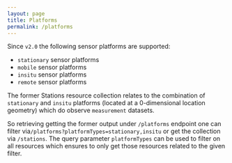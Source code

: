 ```yaml
---
layout: page
title: Platforms
permalink: /platforms
---
```


Since `v2.0` the following sensor platforms are supported:

* `stationary` sensor platforms
* `mobile` sensor platforms
* `insitu` sensor platforms
* `remote` sensor platforms

The former Stations resource collection relates to the combination 
of `stationary` and `insitu` platforms (located at a 0-dimensional
location geometry) which do observe `measurement` datasets. 

So retrieving getting the former output under `/platforms` endpoint one 
can filter via`/platforms?platformTypes=stationary,insitu` or get the 
collection via `/stations`. The query parameter `platformTypes` can be 
used to filter on all resources which ensures to only get those resources 
related to the given filter.